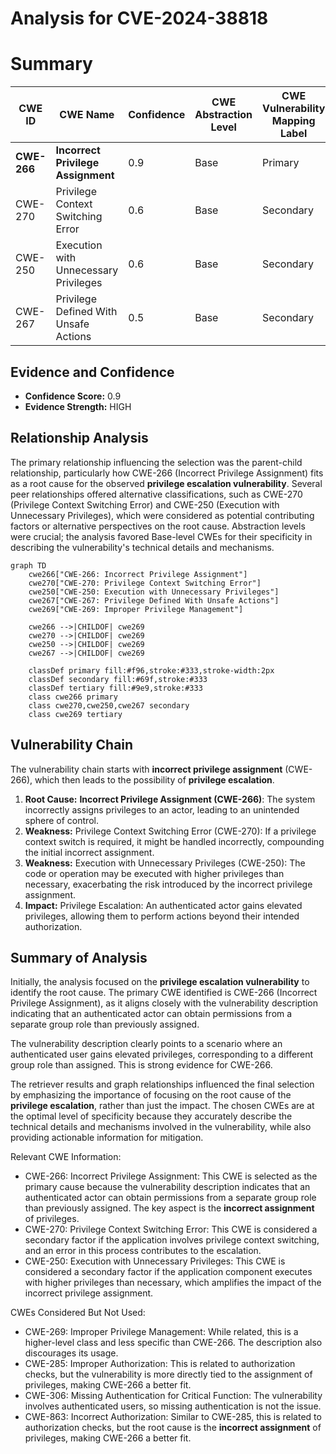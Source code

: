 # Analysis for CVE-2024-38818

# Summary
| CWE ID | CWE Name | Confidence | CWE Abstraction Level | CWE Vulnerability Mapping Label | CWE-Vulnerability Mapping Notes |
|---|---|---|---|---|---|
| **CWE-266** | **Incorrect Privilege Assignment** | 0.9 | Base | Primary | Allowed |
| CWE-270 | Privilege Context Switching Error | 0.6 | Base | Secondary | Allowed |
| CWE-250 | Execution with Unnecessary Privileges | 0.6 | Base | Secondary | Allowed |
| CWE-267 | Privilege Defined With Unsafe Actions | 0.5 | Base | Secondary | Allowed |

## Evidence and Confidence

*   **Confidence Score:** 0.9
*   **Evidence Strength:** HIGH

## Relationship Analysis
The primary relationship influencing the selection was the parent-child relationship, particularly how CWE-266 (Incorrect Privilege Assignment) fits as a root cause for the observed **privilege escalation vulnerability**. Several peer relationships offered alternative classifications, such as CWE-270 (Privilege Context Switching Error) and CWE-250 (Execution with Unnecessary Privileges), which were considered as potential contributing factors or alternative perspectives on the root cause. Abstraction levels were crucial; the analysis favored Base-level CWEs for their specificity in describing the vulnerability's technical details and mechanisms.

```mermaid
graph TD
    cwe266["CWE-266: Incorrect Privilege Assignment"]
    cwe270["CWE-270: Privilege Context Switching Error"]
    cwe250["CWE-250: Execution with Unnecessary Privileges"]
    cwe267["CWE-267: Privilege Defined With Unsafe Actions"]
    cwe269["CWE-269: Improper Privilege Management"]
    
    cwe266 -->|CHILDOF| cwe269
    cwe270 -->|CHILDOF| cwe269
    cwe250 -->|CHILDOF| cwe269
    cwe267 -->|CHILDOF| cwe269

    classDef primary fill:#f96,stroke:#333,stroke-width:2px
    classDef secondary fill:#69f,stroke:#333
    classDef tertiary fill:#9e9,stroke:#333
    class cwe266 primary
    class cwe270,cwe250,cwe267 secondary
    class cwe269 tertiary
```

## Vulnerability Chain
The vulnerability chain starts with **incorrect privilege assignment** (CWE-266), which then leads to the possibility of **privilege escalation**.

1.  **Root Cause:** **Incorrect Privilege Assignment (CWE-266)**: The system incorrectly assigns privileges to an actor, leading to an unintended sphere of control.
2.  **Weakness:** Privilege Context Switching Error (CWE-270): If a privilege context switch is required, it might be handled incorrectly, compounding the initial incorrect assignment.
3.  **Weakness:** Execution with Unnecessary Privileges (CWE-250): The code or operation may be executed with higher privileges than necessary, exacerbating the risk introduced by the incorrect privilege assignment.
4.  **Impact:** Privilege Escalation: An authenticated actor gains elevated privileges, allowing them to perform actions beyond their intended authorization.

## Summary of Analysis
Initially, the analysis focused on the **privilege escalation vulnerability** to identify the root cause. The primary CWE identified is CWE-266 (Incorrect Privilege Assignment), as it aligns closely with the vulnerability description indicating that an authenticated actor can obtain permissions from a separate group role than previously assigned.

The vulnerability description clearly points to a scenario where an authenticated user gains elevated privileges, corresponding to a different group role than assigned. This is strong evidence for CWE-266.

The retriever results and graph relationships influenced the final selection by emphasizing the importance of focusing on the root cause of the **privilege escalation**, rather than just the impact. The chosen CWEs are at the optimal level of specificity because they accurately describe the technical details and mechanisms involved in the vulnerability, while also providing actionable information for mitigation.

Relevant CWE Information:
*   CWE-266: Incorrect Privilege Assignment: This CWE is selected as the primary cause because the vulnerability description indicates that an authenticated actor can obtain permissions from a separate group role than previously assigned. The key aspect is the **incorrect assignment** of privileges.
*   CWE-270: Privilege Context Switching Error: This CWE is considered a secondary factor if the application involves privilege context switching, and an error in this process contributes to the escalation.
*   CWE-250: Execution with Unnecessary Privileges: This CWE is considered a secondary factor if the application component executes with higher privileges than necessary, which amplifies the impact of the incorrect privilege assignment.

CWEs Considered But Not Used:
*   CWE-269: Improper Privilege Management: While related, this is a higher-level class and less specific than CWE-266. The description also discourages its usage.
*   CWE-285: Improper Authorization: This is related to authorization checks, but the vulnerability is more directly tied to the assignment of privileges, making CWE-266 a better fit.
*   CWE-306: Missing Authentication for Critical Function: The vulnerability involves authenticated users, so missing authentication is not the issue.
*   CWE-863: Incorrect Authorization: Similar to CWE-285, this is related to authorization checks, but the root cause is the **incorrect assignment** of privileges, making CWE-266 a better fit.